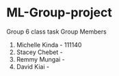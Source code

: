 # ML-Group-project
Group 6 class task
Group Members
1. Michelle Kinda - 111140
2. Stacey Chebet - 
3. Remmy Mungai - 
4. David Kiai - 
